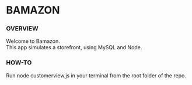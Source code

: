# BAMAZON

### OVERVIEW
Welcome to Bamazon.\
This app simulates a storefront, using MySQL and Node.

### HOW-TO
Run node customerview.js in your terminal from the root folder of the repo.